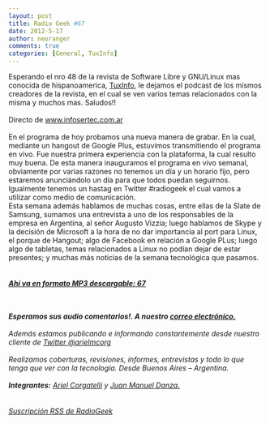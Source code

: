 ```yaml
---
layout: post
title: Radio Geek #67
date: 2012-5-17
author: neoranger
comments: true
categories: [General, TuxInfo]
---
```

Esperando el nro 48 de la revista de Software Libre y GNU/Linux mas conocida de hispanoamerica, <a href="http://www.tuxinfo.com.ar/" target="_blank">TuxInfo</a>, le dejamos el podcast de los mismos creadores de la revista, en el cual se ven varios temas relacionados con la misma y muchos mas. Saludos!! <br /><br />Directo de <a href="http://www.infosertec.com.ar/">www.infosertec.com.ar</a> <br /><br />En el programa de hoy probamos una nueva manera de grabar. En la  cual, mediante un hangout de Google Plus, estuvimos transmitiendo el  programa en vivo. Fue nuestra primera experiencia con la plataforma, la  cual resulto muy buena. De esta manera inauguramos el programa en vivo  semanal, obviamente por varias razones no tenemos un día y un horario  fijo, pero estaremos anunciándolo un día para que todos puedan  seguirnos. Igualmente tenemos un hastag en Twitter #radiogeek el cual  vamos a utilizar como medio de comunicación.<br />Esta semana además hablamos de muchas cosas, entre ellas de la Slate  de Samsung, sumamos una entrevista a uno de los responsables de la  empresa en Argentina, al señor Augusto Vizzia; luego hablamos de Skype y  la decisión de Microsoft a la hora de no dar importancia al port para  Linux, el porque de Hangout; algo de Facebook en relación a Google PLus;  luego algo de tabletas, temas relacionados a Linux no podían dejar de  estar presentes; y muchas más noticias de la semana tecnológica que  pasamos.<br /><br /><br /><a href="http://www.ivoox.com/programa-67-radio-geek_md_1231899_1.mp3" target="_blank"><b><i>Ahí va en formato MP3 descargable:</i></b><b><i> 67</i></b></a><br /><br /><div class="separator" style="clear:both;text-align:center;"></div><br /><b><i>Esperamos sus audio comentarios!. A nuestro <a href="mailto:infosertec@gmail.com" target="_blank">correo electrónico.</a></i></b><br /><br /><i>Además estamos publicando e informando constantemente desde nuestro cliente de <a href="http://www.twitter.com/arielmcorg" target="_blank">Twitter @arielmcorg</a></i><br /><br /><i>Realizamos coberturas, revisiones, informes, entrevistas y todo lo  que tenga que ver con la tecnología. Desde Buenos Aires – Argentina.</i><br /><br /><i><b>Integrantes:</b> <a href="http://www.twitter.com/arielmcorg" target="_blank">Ariel Corgatelli</a> y <a href="http://www.twitter.com/amonal_" target="_blank">Juan Manuel Danza.</a></i><br /><i><br /></i><br /><a href="http://www.ivoox.com/feed_fg_f129471_filtro_1.xml" target="_blank"><i>Suscripción RSS de RadioGeek</i></a>
